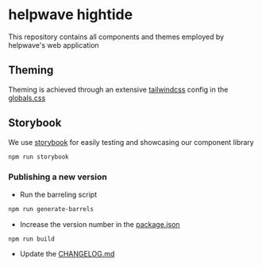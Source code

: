 # helpwave hightide

This repository contains all components and themes employed by helpwave's web application

## Theming

Theming is achieved through an extensive [tailwindcss](https://tailwindcss.com) config in
the [globals.css](src/style/globals.css)

## Storybook

We use [storybook](https://storybook.js.org/) for easily testing and showcasing our component library

```bash
npm run storybook
```

### Publishing a new version

- Run the barreling script

```bash
npm run generate-barrels
```

- Increase the version number in the [package.json](package.json)

```bash
npm run build
```

- Update the [CHANGELOG.md](CHANGELOG.md)